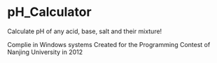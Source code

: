 # pH_Calculator
Calculate pH of any acid, base, salt and their mixture!

Complie in Windows systems
Created for the Programming Contest of Nanjing University in 2012
